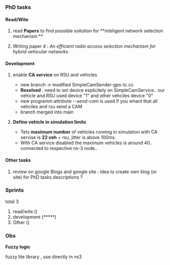 


### PhD tasks 

#### Read/Wite
1. read **Papers** to find possible sollution for **inteligent network selection mechanism **


2. Writing paper 4 : _An efficient radio access selection mechanism for hybrid vehicular networks_  

#### Development

1. enable **CA service** on RSU and vehicles 
	* new branch -> modified SimpleCamSender-gps-tc.cc 	 	
	* **Resolved** : need to set device explicitely on SimpleCamService.. our vehicle and RSU used device "1" and other vehciles device "0"
	* new programm attribute _--send-cam_ is used if you whant that all vehciles and rsu send a CAM
	* branch merged into main  

2. **Define vehicle in simulation limits** 
	* Tets **maximum number** of vehicles running in simulation with CA servise is **22 veh** + rsu, jitter is above 100ms. 
	* With CA service disabled the maximum vehicles is around 40.. connected to respective ns-3 node..  

#### Other tasks 
1. review on google Blogs and google site : idea to create own blog (or site) for PhD tasks descriptions ? 


### Sprints

total 3 

1. read/wite    ()  
2. development  (*****)
3. Other	() 


### Obs

**Fuzzy logic**   

fuzzy lite library , use directly in ns3  



